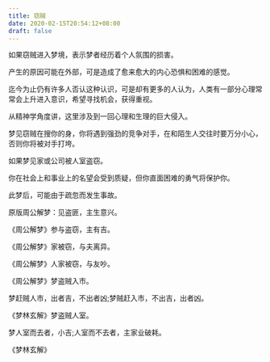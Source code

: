 ```yaml
---
title: 窃贼
date: 2020-02-15T20:54:12+08:00
draft: false
---
```


如果窃贼进入梦境，表示梦者经历着个人氛围的损害。

产生的原因可能在外部，可是造成了愈来愈大的内心恐惧和困难的感觉。

迄今为止仍有许多人否认这种认识，可是却有更多的人认为，人类有一部分心理常常会上升进入意识，希望寻找机会，获得重视。

从精神学角度讲，这里涉及到一回心理和生理的巨大侵入。

梦见窃贼在搜你的身，你将遇到强劲的竞争对手，在和陌生人交往时要万分小心，否则你将被对手打垮。

如果梦见家或公司被人室盗窃。

你在社会上和事业上的名望会受到质疑，但你直面困难的勇气将保护你。

此梦后，可能由于疏忽而发生事故。

原版周公解梦：见盗匪，主生意兴。

《周公解梦》参与盗窃，主有吉。

《周公解梦》家被窃，与夫离异。

《周公解梦》人家被窃，与友吵。

《周公解梦》梦盗贼入市。

梦赶贼人市，出者吉，不出者凶;梦贼赶入市，不出吉，出者凶。

《梦林玄解》梦盗贼人室。

梦人室而去者，小吉;人室而不去者，主家业破耗。

《梦林玄解》